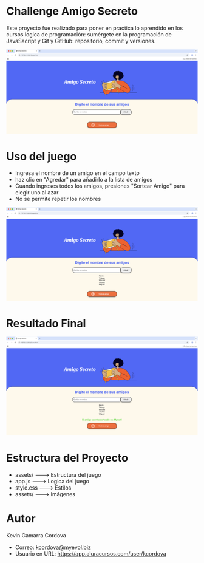 # Challenge Amigo Secreto
Este proyecto fue realizado para poner en practica lo aprendido en los cursos logica de programación: sumérgete en la programación de JavaSacript y Git y GitHub: repositorio, commit y versiones.

![Vista previa](assets/Amigo_Secreto.png)

# Uso del juego
* Ingresa el nombre de un amigo en el campo texto
* haz clic en "Agredar" para añadirlo a la lista de amigos
* Cuando ingreses todos los amigos, presiones "Sortear Amigo" para elegir uno al azar
* No se permite repetir los nombres

![Lista](assets/Lista_de_Amigos.png)

# Resultado Final

![Amigo_elegido](assets/Amigo_secreto_elegido.png)

# Estructura del Proyecto 

* assets/    ---> Estructura del juego
* app.js     ---> Logica del juego
* style.css  ---> Estilos
* assets/    ---> Imágenes

# Autor
Kevin Gamarra Cordova
* Correo: kcordova@myevol.biz
* Usuario en URL: https://app.aluracursos.com/user/kcordova

